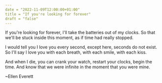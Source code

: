 ```yaml
---
date = "2022-11-09T12:00:00+01:00"
title = "If you're looking for forever"
draft = "false"
---
```

If you're looking for forever,
I'll take the batteries out of my clocks.
So that we'll be stuck inside this moment,
as if time had really stopped.

I would tell you I love you every second,
except here, seconds do not exist.
So I'll say I love you with each breath,
with each smile, with each kiss.

And when I die, you can crank your watch,
restart your clocks, begin the time.
And know that we were infinite
in the moment that you were mine.

~Ellen Everett
